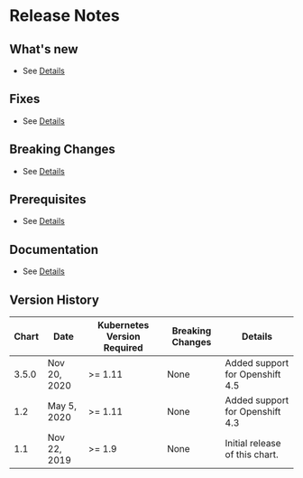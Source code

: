 # Release Notes

## What's new

* See [Details](https://www.ibm.com/support/producthub/icpdata/docs/content/SSQNUZ_current/cpd/overview/overview.html)

## Fixes

* See [Details](https://www.ibm.com/support/producthub/icpdata/docs/content/SSQNUZ_current/cpd/overview/whats-new.html)

## Breaking Changes

* See [Details](https://www.ibm.com/support/producthub/icpdata/docs/content/SSQNUZ_current/cpd/overview/whats-new.html)

## Prerequisites

* See [Details](https://www.ibm.com/support/producthub/icpdata/docs/content/SSQNUZ_current/cpd/overview/whats-new.html)

## Documentation

* See [Details](https://www.ibm.com/support/producthub/icpdata/docs/content/SSQNUZ_current/cpd/overview/overview.html)

## Version History

| Chart | Date | Kubernetes Version Required | Breaking Changes | Details |
| ----- | ---- | --------------------------- | ---------------- | ------- |
| 3.5.0 | Nov 20, 2020  | >= 1.11 | None | Added support for Openshift 4.5|
| 1.2 | May 5, 2020  | >= 1.11 | None | Added support for Openshift 4.3|
| 1.1 | Nov 22, 2019 | >= 1.9 | None | Initial release of this chart.|
